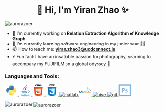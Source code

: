 <h1 align="center">👋 Hi, I'm Yiran Zhao ✨</h1>

<p align="left"> <img src="https://komarev.com/ghpvc/?username=aurorazoer&label=Profile%20views&color=0e75b6&style=flat" alt="aurorazoer" /> </p>

- 🔭 I’m currently working on **Relation Extraction Algorithm of Knowledge Graph**
- 🌱 I’m currently learning software engineering in my junior year 👨‍💻
- 📫 How to reach me: **yiran.zhao3@ucdconnect.ie**
- ⚡ Fun fact: I have an insatiable passion for photography, yearning to accompany my FUJIFILM on a global odyssey 📸

<h3 align="left">Languages and Tools:</h3>
<p align="left"> 
    <a href="https://www.python.org" target="_blank" rel="noreferrer"> 
        <img src="https://raw.githubusercontent.com/devicons/devicon/master/icons/python/python-original.svg" alt="python" width="40" height="40"/> </a>
    <a href="https://www.java.com" target="_blank" rel="noreferrer"> 
        <img src="https://raw.githubusercontent.com/devicons/devicon/master/icons/java/java-original.svg" alt="java" width="40" height="40"/> </a> 
    <a href="https://www.w3.org/html/" target="_blank" rel="noreferrer"> 
        <img src="https://raw.githubusercontent.com/devicons/devicon/master/icons/html5/html5-original-wordmark.svg" alt="html5" width="40" height="40"/> </a> 
    <a href="https://www.w3schools.com/css/" target="_blank" rel="noreferrer"> 
        <img src="https://raw.githubusercontent.com/devicons/devicon/master/icons/css3/css3-original-wordmark.svg" alt="css3" width="40" height="40"/> </a>     
    <a href="https://www.mathworks.com/" target="_blank" rel="noreferrer"> 
        <img src="https://upload.wikimedia.org/wikipedia/commons/2/21/Matlab_Logo.png" alt="matlab" width="40" height="40"/> </a> 
    <a href="https://www.mysql.com/" target="_blank" rel="noreferrer"> 
        <img src="https://raw.githubusercontent.com/devicons/devicon/master/icons/mysql/mysql-original-wordmark.svg" alt="mysql" width="40" height="40"/> </a> 
    <a href="https://hive.apache.org/" target="_blank" rel="noreferrer"> 
        <img src="https://www.vectorlogo.zone/logos/apache_hive/apache_hive-icon.svg" alt="hive" width="40" height="40"/> </a> 
    <a href="https://git-scm.com/" target="_blank" rel="noreferrer"> 
        <img src="https://www.vectorlogo.zone/logos/git-scm/git-scm-icon.svg" alt="git" width="40" height="40"/> </a> 
    <a href="https://www.photoshop.com/en" target="_blank" rel="noreferrer"> 
        <img src="https://raw.githubusercontent.com/devicons/devicon/master/icons/photoshop/photoshop-line.svg" alt="photoshop" width="40" height="40"/> </a> 
</p>
<p><img align="left" height="180" src="https://github-readme-stats.vercel.app/api/top-langs?username=aurorazoer&show_icons=true&locale=en&layout=compact" alt="aurorazoer" /></p>

<p>&nbsp;<img align="center" height="180" src="https://github-readme-stats.vercel.app/api?username=aurorazoer&show_icons=true&locale=en" alt="aurorazoer" /></p>



<!--
**AuroraZoer/AuroraZoer** is a ✨ _special_ ✨ repository because its `README.md` (this file) appears on your GitHub profile.

Here are some ideas to get you started:

- 🔭 I’m currently working on ...

- 🌱 I’m currently learning ...

- 👯 I’m looking to collaborate on ...

- 🤔 I’m looking for help with ...

- 💬 Ask me about ...

- 📫 How to reach me: ...

- 👨‍💻 Read more about all my projects at 

- 😄 Pronouns: ...

- ⚡ Fun fact: ...

<h3 align="left">Connect with me:</h3>
  <p align="left">
  <a href="/https://www.yuyangwang.org/feed.xml" target="blank"><img align="center" src="https://raw.githubusercontent.com/rahuldkjain/github-profile-readme-generator/master/src/images/icons/Social/rss.svg" alt="https://www.yuyangwang.org/feed.xml" height="30" width="40" /></a>
  </p>

  -->

